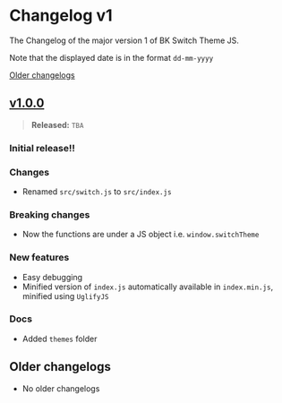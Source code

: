 # Changelog v1

The Changelog of the major version 1 of BK Switch Theme JS.

Note that the displayed date is in the format `dd-mm-yyyy`

[Older changelogs](#older-changelogs)

## [v1.0.0]
> **Released:** `TBA`

### Initial release!!

### Changes
- Renamed `src/switch.js` to `src/index.js`

### Breaking changes
- Now the functions are under a JS object i.e. `window.switchTheme`

### New features
- Easy debugging
- Minified version of `index.js` automatically available in `index.min.js`, minified using `UglifyJS`

### Docs
- Added `themes` folder

[v1.0.0]: https://github.com/PuneetGopinath/switch-theme-js/releases/tag/v1.0.0

## Older changelogs
- No older changelogs
